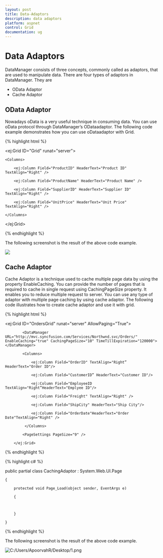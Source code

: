 ```yaml
---
layout: post
title: Data-Adaptors
description: data adaptors
platform: aspnet
control: Grid
documentation: ug
---
```


# Data Adaptors

DataManager consists of three concepts, commonly called as adaptors, that are used to manipulate data. There are four types of adaptors in DataManager. They are

* OData Adaptor
* Cache Adaptor

## OData Adaptor


Nowadays oData is a very useful technique in consuming data. You can use oData protocol through DataManager’s ODataadaptor. The following code example demonstrates how you can use oDataadaptor with Grid.



{% highlight html %}



<ej:Grid ID="Grid" runat="server">

<DataManager URL="http://mvc.syncfusion.com/Services/Northwnd.svc/Products" />

    <Columns>

        <ej:Column Field="ProductID" HeaderText="Product ID" TextAlign="Right" />

        <ej:Column Field="ProductName" HeaderText="Product Name" />

        <ej:Column Field="SupplierID" HeaderText="Supplier ID" TextAlign="Right" />

        <ej:Column Field="UnitPrice" HeaderText="Unit Price" TextAlign="Right" />

    </Columns>

</ej:Grid>



{% endhighlight  %}

The following screenshot is the result of the above code example.



![](Data-Adaptors_images/Data-Adaptors_img1.png) 



## Cache Adaptor

Cache Adaptor is a technique used to cache multiple page data by using the property EnableCaching. You can provide the number of pages that is required to cache in single request using CachingPageSize property. It enables you to reduce multiple request to server. You can use any type of adaptor with multiple page caching by using cache adaptor. The following code illustrates how to create cache adaptor and use it with grid.


{% highlight html %}




<ej:Grid ID="OrdersGrid" runat="server" AllowPaging="True">

            <DataManager URL="http://mvc.syncfusion.com/Services/Northwnd.svc/Orders/" EnableCaching="true" CachingPageSize="10" TimeTillExpiration="120000"></DataManager>

            <Columns>

                <ej:Column Field="OrderID" TextAlign="Right” HeaderText="Order ID"/>

                <ej:Column Field="CustomerID” HeaderText="Customer ID"/>

                <ej:Column Field="EmployeeID TextAlign="Right”HeaderText="Emplyee ID"/>

                <ej:Column Field="Freight" TextAlign="Right" />

                <ej:Column Field="ShipCity" HeaderText="Ship City"/>

                <ej:Column Field="OrderDate"HeaderText="Order Date"TextAlign="Right" />

             </Columns>

            <PageSettings PageSize="9" />

        </ej:Grid>    

{% endhighlight  %}

{% highlight c# %}

public partial class CachingAdaptor : System.Web.UI.Page

    {

        protected void Page_Load(object sender, EventArgs e)

        {



        }

    }

{% endhighlight  %}

The following screenshot is the result of the above code example.



![C:/Users/ApoorvahR/Desktop/1.png](Data-Adaptors_images/Data-Adaptors_img2.png)


